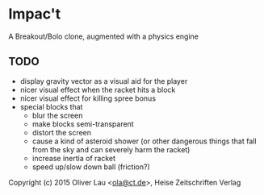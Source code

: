 # Impac't

A Breakout/Bolo clone, augmented with a physics engine


## TODO

 - display gravity vector as a visual aid for the player
 - nicer visual effect when the racket hits a block
 - nicer visual effect for killing spree bonus
 - special blocks that
   - blur the screen
   - make blocks semi-transparent
   - distort the screen
   - cause a kind of asteroid shower (or other dangerous things that fall from the sky and can severely harm the racket)
   - increase inertia of racket
   - speed up/slow down ball (friction?)


Copyright (c) 2015 Oliver Lau <<ola@ct.de>>, Heise Zeitschriften Verlag
